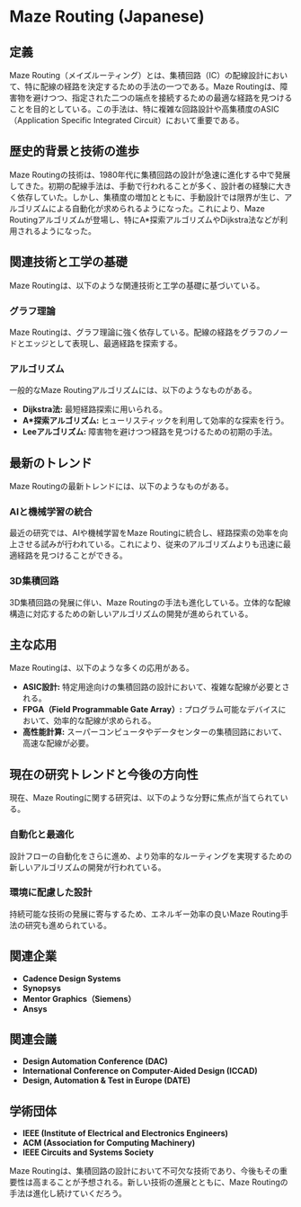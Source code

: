 # Maze Routing (Japanese)

## 定義
Maze Routing（メイズルーティング）とは、集積回路（IC）の配線設計において、特に配線の経路を決定するための手法の一つである。Maze Routingは、障害物を避けつつ、指定された二つの端点を接続するための最適な経路を見つけることを目的としている。この手法は、特に複雑な回路設計や高集積度のASIC（Application Specific Integrated Circuit）において重要である。

## 歴史的背景と技術の進歩
Maze Routingの技術は、1980年代に集積回路の設計が急速に進化する中で発展してきた。初期の配線手法は、手動で行われることが多く、設計者の経験に大きく依存していた。しかし、集積度の増加とともに、手動設計では限界が生じ、アルゴリズムによる自動化が求められるようになった。これにより、Maze Routingアルゴリズムが登場し、特にA*探索アルゴリズムやDijkstra法などが利用されるようになった。

## 関連技術と工学の基礎
Maze Routingは、以下のような関連技術と工学の基礎に基づいている。

### グラフ理論
Maze Routingは、グラフ理論に強く依存している。配線の経路をグラフのノードとエッジとして表現し、最適経路を探索する。

### アルゴリズム
一般的なMaze Routingアルゴリズムには、以下のようなものがある。

- **Dijkstra法:** 最短経路探索に用いられる。
- **A*探索アルゴリズム:** ヒューリスティックを利用して効率的な探索を行う。
- **Leeアルゴリズム:** 障害物を避けつつ経路を見つけるための初期の手法。

## 最新のトレンド
Maze Routingの最新トレンドには、以下のようなものがある。

### AIと機械学習の統合
最近の研究では、AIや機械学習をMaze Routingに統合し、経路探索の効率を向上させる試みが行われている。これにより、従来のアルゴリズムよりも迅速に最適経路を見つけることができる。

### 3D集積回路
3D集積回路の発展に伴い、Maze Routingの手法も進化している。立体的な配線構造に対応するための新しいアルゴリズムの開発が進められている。

## 主な応用
Maze Routingは、以下のような多くの応用がある。

- **ASIC設計:** 特定用途向けの集積回路の設計において、複雑な配線が必要とされる。
- **FPGA（Field Programmable Gate Array）:** プログラム可能なデバイスにおいて、効率的な配線が求められる。
- **高性能計算:** スーパーコンピュータやデータセンターの集積回路において、高速な配線が必要。

## 現在の研究トレンドと今後の方向性
現在、Maze Routingに関する研究は、以下のような分野に焦点が当てられている。

### 自動化と最適化
設計フローの自動化をさらに進め、より効率的なルーティングを実現するための新しいアルゴリズムの開発が行われている。

### 環境に配慮した設計
持続可能な技術の発展に寄与するため、エネルギー効率の良いMaze Routing手法の研究も進められている。

## 関連企業
- **Cadence Design Systems**
- **Synopsys**
- **Mentor Graphics（Siemens）**
- **Ansys**

## 関連会議
- **Design Automation Conference (DAC)**
- **International Conference on Computer-Aided Design (ICCAD)**
- **Design, Automation & Test in Europe (DATE)**

## 学術団体
- **IEEE (Institute of Electrical and Electronics Engineers)**
- **ACM (Association for Computing Machinery)**
- **IEEE Circuits and Systems Society**

Maze Routingは、集積回路の設計において不可欠な技術であり、今後もその重要性は高まることが予想される。新しい技術の進展とともに、Maze Routingの手法は進化し続けていくだろう。